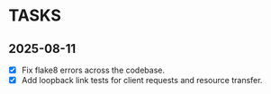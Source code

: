 # TASKS

## 2025-08-11
- [x] Fix flake8 errors across the codebase.
- [x] Add loopback link tests for client requests and resource transfer.
